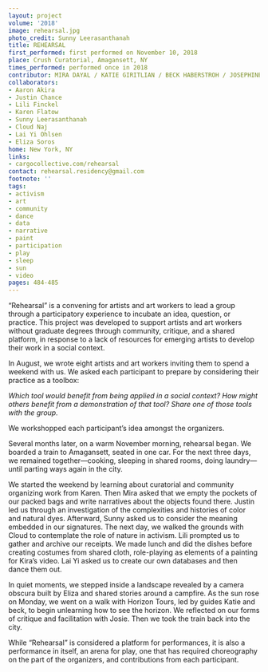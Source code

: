 ```yaml
---
layout: project
volume: '2018'
image: rehearsal.jpg
photo_credit: Sunny Leerasanthanah
title: REHEARSAL
first_performed: first performed on November 10, 2018
place: Crush Curatorial, Amagansett, NY
times_performed: performed once in 2018
contributor: MIRA DAYAL / KATIE GIRITLIAN / BECK HABERSTROH / JOSEPHINE HESTON
collaborators:
- Aaron Akira
- Justin Chance
- Lili Finckel
- Karen Flatow
- Sunny Leerasanthanah
- Cloud Naj
- Lai Yi Ohlsen
- Eliza Soros
home: New York, NY
links:
- cargocollective.com/rehearsal
contact: rehearsal.residency@gmail.com
footnote: ''
tags:
- activism
- art
- community
- dance
- data
- narrative
- paint
- participation
- play
- sleep
- sun
- video
pages: 484-485
---
```


“Rehearsal” is a convening for artists and art workers to lead a group through a participatory experience to incubate an idea, question, or practice. This project was developed to support artists and art workers without graduate degrees through community, critique, and a shared platform, in response to a lack of resources for emerging artists to develop their work in a social context.

In August, we wrote eight artists and art workers inviting them to spend a weekend with us. We asked each participant to prepare by considering their practice as a toolbox:

_Which tool would benefit from being applied in a social context? How might others benefit from a demonstration of that tool? Share one of those tools with the group._

We workshopped each participant’s idea amongst the organizers.

Several months later, on a warm November morning, rehearsal began. We boarded a train to Amagansett, seated in one car. For the next three days, we remained together—cooking, sleeping in shared rooms, doing laundry—until parting ways again in the city.

We started the weekend by learning about curatorial and community organizing work from Karen. Then Mira asked that we empty the pockets of our packed bags and write narratives about the objects found there. Justin led us through an investigation of the complexities and histories of color and natural dyes. Afterward, Sunny asked us to consider the meaning embedded in our signatures. The next day, we walked the grounds with Cloud to contemplate the role of nature in activism. Lili prompted us to gather and archive our receipts. We made lunch and did the dishes before creating costumes from shared cloth, role-playing as elements of a painting for Kira’s video. Lai Yi asked us to create our own databases and then dance them out.

In quiet moments, we stepped inside a landscape revealed by a camera obscura built by Eliza and shared stories around a campfire. As the sun rose on Monday, we went on a walk with Horizon Tours, led by guides Katie and beck, to begin unlearning how to see the horizon. We reflected on our forms of critique and facilitation with Josie. Then we took the train back into the city.

While “Rehearsal” is considered a platform for performances, it is also a performance in itself, an arena for play, one that has required choreography on the part of the organizers, and contributions from each participant.
